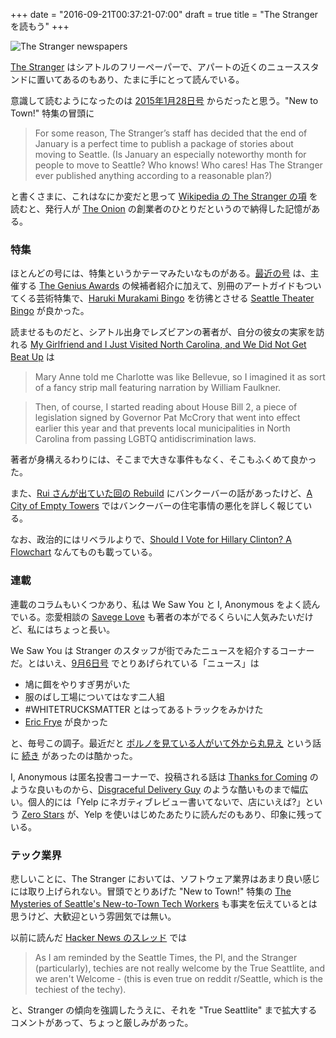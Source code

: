 +++
date = "2016-09-21T00:37:21-07:00"
draft = true
title = "The Stranger を読もう"
+++
<div class="photo">
<img src="/photo/the-stranger.jpg" alt="The Stranger newspapers">
</div>

[The Stranger](http://www.thestranger.com/) はシアトルのフリーペーパーで、アパートの近くのニューススタンドに置いてあるのもあり、たまに手にとって読んでいる。

意識して読むようになったのは [2015年1月28日号](http://www.thestranger.com/issues/21563013/2015-01-28) からだったと思う。"New to Town!" 特集の冒頭に

> For some reason, The Stranger’s staff has decided that the end of January is a perfect time to publish a package of stories about moving to Seattle. (Is January an especially noteworthy month for people to move to Seattle? Who knows! Who cares! Has The Stranger ever published anything according to a reasonable plan?)

と書くさまに、これはなにか変だと思って [Wikipedia の The Stranger の項](https://en.wikipedia.org/wiki/The_Stranger_(newspaper)) を読むと、発行人が [The Onion](http://www.theonion.com/) の創業者のひとりだというので納得した記憶がある。

### 特集

ほとんどの号には、特集というかテーマみたいなものがある。[最近の号](http://www.thestranger.com/issues/24548712/2016-09-14) は、主催する [The Genius Awards](http://www.thestranger.com/genius-awards-2016) の候補者紹介に加えて、別冊のアートガイドもついてくる芸術特集で、[Haruki Murakami Bingo](http://www.incidentalcomics.com/2012/06/haruki-murakami-bingo.html) を彷彿とさせる [Seattle Theater Bingo](http://www.thestranger.com/theater/2016/09/12/24555198/seattle-theater-bingo) が良かった。

読ませるものだと、シアトル出身でレズビアンの著者が、自分の彼女の実家を訪れる [My Girlfriend and I Just Visited North Carolina, and We Did Not Get Beat Up](http://www.thestranger.com/features/2016/06/22/24238335/queer-issue-my-girlfriend-and-i-just-visited-north-carolina-and-we-did-not-get-beat-uphhh) は

> Mary Anne told me Charlotte was like Bellevue, so I imagined it as sort of a fancy strip mall featuring narration by William Faulkner.

> Then, of course, I started reading about House Bill 2, a piece of legislation signed by Governor Pat McCrory that went into effect earlier this year and that prevents local municipalities in North Carolina from passing LGBTQ antidiscrimination laws.

著者が身構えるわりには、そこまで大きな事件もなく、そこもふくめて良かった。

また、[Rui さんが出ていた回の Rebuild](http://rebuild.fm/153a/) にバンクーバーの話があったけど、[A City of Empty Towers](http://www.thestranger.com/features/2016/08/03/24419129/a-city-of-empty-towers-what-seattle-can-learn-from-vancouvers-real-estate-crisis) ではバンクーバーの住宅事情の悪化を詳しく報じている。

なお、政治的にはリベラルよりで、[Should I Vote for Hillary Clinton? A Flowchart](http://www.thestranger.com/department-of-columns/2016/07/27/24395959/new-column) なんてものも載っている。

### 連載

連載のコラムもいくつかあり、私は We Saw You と I, Anonymous をよく読んでいる。恋愛相談の [Savege Love](http://www.thestranger.com/savage-love/) も著者の本がでるくらいに人気みたいだけど、私にはちょっと長い。

We Saw You は Stranger のスタッフが街でみたニュースを紹介するコーナーだ。とはいえ、[9月6日号](http://www.thestranger.com/we-saw-you/2016/09/06/24541415/we-saw-you-feeding-the-birds-way-too-much-food-and-making-fun-of-black-lives-matter-with-your-truck) でとりあげられている「ニュース」は

* 鳩に餌をやりすぎ男がいた
* 服のばし工場についてはなす二人組
* #WHITETRUCKSMATTER とはってあるトラックをみかけた
* [Eric Frye](http://www.thestranger.com/events/24441222/eric-frye-raica-rm-francis) が良かった

と、毎号この調子。最近だと [ポルノを見ている人がいて外から丸見え](http://www.thestranger.com/we-saw-you/2016/04/20/23980625/we-saw-you-harassing-women-outside-the-library-being-a-brat-on-the-bus-and-watching-porn-on-mercer-island) という話に [続き](http://www.thestranger.com/we-saw-you/2016/07/06/24305921/we-saw-you-get-a-sparkler-on-your-birthday-cake-in-fremont-and-almost-get-hit-by-a-firework-in-ballard) があったのは酷かった。

I, Anonymous は匿名投書コーナーで、投稿される話は [Thanks for Coming](http://www.thestranger.com/i-anonymous/2016/07/20/24361838/i-anonymous) のような良いものから、[Disgraceful Delivery Guy](http://www.thestranger.com/i-anonymous/2016/09/06/24541445/i-anonymous) のような酷いものまで幅広い。個人的には「Yelp にネガティブレビュー書いてないで、店にいえば?」という [Zero Stars](http://www.thestranger.com/seattle/i-anonymous/Content?oid=21628064) が、Yelp を使いはじめたあたりに読んだのもあり、印象に残っている。

### テック業界

悲しいことに、The Stranger においては、ソフトウェア業界はあまり良い感じには取り上げられない。冒頭でとりあげた "New to Town!" 特集の [The Mysteries of Seattle's New-to-Town Tech Workers](http://www.thestranger.com/seattle/the-mysteries-of-seattles-new-to-town-tech-workers/Content?oid=21567302) も事実を伝えているとは思うけど、大歓迎という雰囲気では無い。

以前に読んだ [Hacker News のスレッド](https://news.ycombinator.com/item?id=11537307) では

> As I am reminded by the Seattle Times, the PI, and the Stranger (particularly), techies are not really welcome by the True Seattlite, and we aren't Welcome - (this is even true on reddit r/Seattle, which is the techiest of the techy).

と、Stranger の傾向を強調したうえに、それを "True Seattlite" まで拡大するコメントがあって、ちょっと厳しみがあった。
